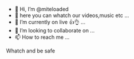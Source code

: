 - 👋 Hi, I’m @miteloaded
- 👀 here you can whatch our videos,music etc ...
- 🌱 I’m currently on live 👍👌 ...
- 💞️ I’m looking to collaborate on ...
- 📫 How to reach me ...

<!---
miteloaded/miteloaded is a ✨ special ✨ repository because its `README.md` (this file) appears on your GitHub profile.
You can click the Preview link to take a look at your changes.
--->
Whatch and be safe 
